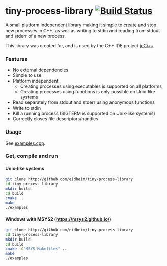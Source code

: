 # tiny-process-library [![Build Status](https://travis-ci.org/eidheim/tiny-process-library.svg?branch=master)](https://travis-ci.org/eidheim/tiny-process-library)
A small platform independent library making it simple to create and stop new processes in C++, as well as writing to stdin and reading from stdout and stderr of a new process.

This library was created for, and is used by the C++ IDE project [juCi++](https://github.com/cppit/jucipp).

### Features
* No external dependencies
* Simple to use
* Platform independent
  * Creating processes using executables is supported on all platforms
  * Creating processes using functions is only possible on Unix-like systems
* Read separately from stdout and stderr using anonymous functions
* Write to stdin
* Kill a running process (SIGTERM is supported on Unix-like systems)
* Correctly closes file descriptors/handles

### Usage
See [examples.cpp](https://github.com/eidheim/tiny-process-library/blob/master/examples.cpp).

### Get, compile and run

#### Unix-like systems
```sh
git clone http://github.com/eidheim/tiny-process-library
cd tiny-process-library
mkdir build
cd build
cmake ..
make
./examples
```

#### Windows with MSYS2 (https://msys2.github.io/)
```sh
git clone http://github.com/eidheim/tiny-process-library
cd tiny-process-library
mkdir build
cd build
cmake -G"MSYS Makefiles" ..
make
./examples
```
